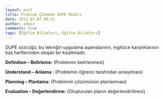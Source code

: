 ```yaml
---
layout: post
title: Problem Çözmede DUPE Modeli
date: 2012-07-07 00:51
author: admin
comments: true
tags: [Eğitim Bilimleri, Eğitim Bilimleri]
---
```

DUPE sözcüğü; bu tekniğin uygulama aşamalarının, ingilizce karşılıklarının baş harflerinden oluşan bir kısaltmadır.

<strong>Definition – Belirleme:</strong> (Problemin belirlenmesi)

<strong>Understand – Anlama :</strong> (Problemin öğrenci tarafından anlaşılması)

<strong>Planning – Planlama:</strong> (Problemin çözümünün planlanması)

<strong>Evaluation – Değerlendirme:</strong> (Oluşturulan planın değerlendirilmesi)
